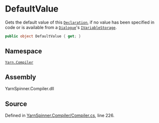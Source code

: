 # DefaultValue

Gets the default value of this [`Declaration`](./), if no value has been specified in code or is available from a [`Dialogue`](../../yarn/dialogue/)'s [`IVariableStorage`](../../yarn/ivariablestorage/).

```csharp
public object DefaultValue { get; }
```

## Namespace

[`Yarn.Compiler`](../)

## Assembly

YarnSpinner.Compiler.dll

## Source

Defined in [YarnSpinner.Compiler/Compiler.cs](https://github.com/YarnSpinnerTool/YarnSpinner//blob/develop/YarnSpinner.Compiler/Compiler.cs#L226), line 226.


